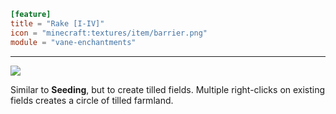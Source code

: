 ```toml
[feature]
title = "Rake [I-IV]"
icon = "minecraft:textures/item/barrier.png"
module = "vane-enchantments"
```
---
![](images/enchantment_rake.png)

Similar to **Seeding**, but to create tilled fields. Multiple right-clicks on existing fields creates a circle of tilled farmland.

